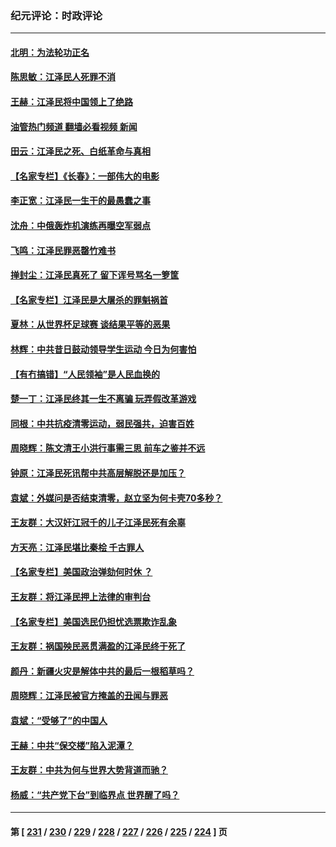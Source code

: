 ### 纪元评论：时政评论
---
#### [北明：为法轮功正名](../../pages/nsc1025/n13877596.md?12030330) 
#### [陈思敏：江泽民人死罪不消](../../pages/nsc1025/n13877371.md?12030330) 
#### [王赫：江泽民将中国领上了绝路](../../pages/nsc1025/n13877352.md?12030330) 
#### [油管热门频道 翻墙必看视频 新闻](ok?12030330)
#### [田云：江泽民之死、白纸革命与真相](../../pages/nsc1025/n13877539.md?12030330) 
#### [【名家专栏】《长春》：一部伟大的电影](../../pages/nsc1025/n13876765.md?12030330) 
#### [李正宽：江泽民一生干的最愚蠢之事](../../pages/nsc1025/n13877297.md?12030330) 
#### [沈舟：中俄轰炸机演练再曝空军弱点](../../pages/nsc1025/n13877028.md?12030330) 
#### [飞鸣：江泽民罪恶罄竹难书](../../pages/nsc1025/n13877055.md?12030330) 
#### [掸封尘：江泽民真死了 留下诨号骂名一箩筐](../../pages/nsc1025/n13876875.md?12030330) 
#### [【名家专栏】江泽民是大屠杀的罪魁祸首](../../pages/nsc1025/n13876700.md?12030330) 
#### [夏林：从世界杯足球赛 谈结果平等的恶果](../../pages/nsc1025/n13876888.md?12030330) 
#### [林辉：中共昔日鼓动领导学生运动 今日为何害怕](../../pages/nsc1025/n13876814.md?12030330) 
#### [【有冇搞错】“人民领袖”是人民血换的](../../pages/nsc1025/n13876622.md?12030330) 
#### [楚一丁：江泽民终其一生不离骗 玩弄假改革游戏](../../pages/nsc1025/n13876655.md?12030330) 
#### [同根：中共抗疫清零运动，弱民强共，迫害百姓](../../pages/nsc1025/n13876600.md?12030330) 
#### [周晓辉：陈文清王小洪行事需三思 前车之鉴并不远](../../pages/nsc1025/n13876555.md?12030330) 
#### [钟原：江泽民死讯帮中共高层解脱还是加压？](../../pages/nsc1025/n13876472.md?12030330) 
#### [袁斌：外媒问是否结束清零，赵立坚为何卡壳70多秒？](../../pages/nsc1025/n13876492.md?12030330) 
#### [王友群：大汉奸江冠千的儿子江泽民死有余辜](../../pages/nsc1025/n13876457.md?12030330) 
#### [方天亮：江泽民堪比秦桧 千古罪人](../../pages/nsc1025/n13876358.md?12030330) 
#### [【名家专栏】美国政治弹劾何时休 ？](../../pages/nsc1025/n13876085.md?12030330) 
#### [王友群：将江泽民押上法律的审判台](../../pages/nsc1025/n13876329.md?12030330) 
#### [【名家专栏】美国选民仍担忧选票欺诈乱象](../../pages/nsc1025/n13875447.md?12030330) 
#### [王友群：祸国殃民恶贯满盈的江泽民终于死了](../../pages/nsc1025/n13876096.md?12030330) 
#### [颜丹：新疆火灾是解体中共的最后一根稻草吗？](../../pages/nsc1025/n13876157.md?12030330) 
#### [周晓辉：江泽民被官方掩盖的丑闻与罪恶](../../pages/nsc1025/n13876133.md?12030330) 
#### [袁斌：“受够了”的中国人](../../pages/nsc1025/n13875984.md?12030330) 
#### [王赫：中共“保交楼”陷入泥潭？](../../pages/nsc1025/n13875968.md?12030330) 
#### [王友群：中共为何与世界大势背道而驰？](../../pages/nsc1025/n13875638.md?12030330) 
#### [杨威：“共产党下台”到临界点 世界醒了吗？](../../pages/nsc1025/n13875696.md?12030330) 

---
#### 第 [ [231](./231.md?12030330) / [230](./230.md?12030330) / [229](./229.md?12030330) / [228](./228.md?12030330) / [227](./227.md?12030330) / [226](./226.md?12030330) / [225](./225.md?12030330) / [224](./224.md?12030330) ] 页
